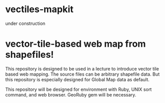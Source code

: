 # vectiles-mapkit
under construction

vector-tile-based web map from shapefiles!
==========================================
This repository is designed to be used in a lecture to introduce vector tile based web mapping. The source files can be arbitrary shapefile data. But this repository is especially designed for Global Map data as default. 

This repository will be designed for environment with Ruby, UNIX sort command, and web browser. GeoRuby gem will be necessary. 
